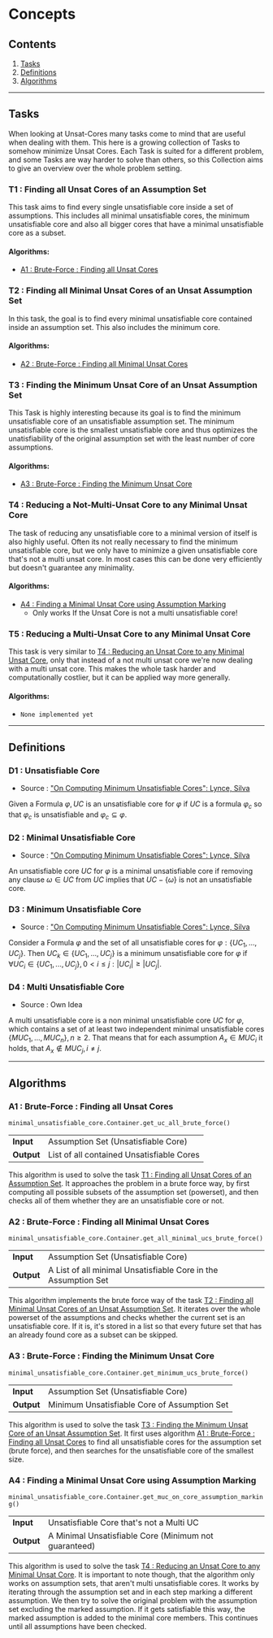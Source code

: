 # Concepts

## Contents
1. [Tasks](#tasks)
2. [Definitions](#definitions)
3. [Algorithms](#algorithms)

***

## Tasks
When looking at Unsat-Cores many tasks come to mind that are useful when dealing with them. This here is a growing collection of Tasks to somehow minimize Unsat Cores. Each Task is suited for a different problem, and some Tasks are way harder to solve than others, so this Collection aims to give an overview over the whole problem setting.


### T1 : Finding all Unsat Cores of an Assumption Set
This task aims to find every single unsatisfiable core inside a set of assumptions. This includes all minimal unsatisfiable cores, the minimum unsatisfiable core and also all bigger cores that have a minimal unsatisfiable core as a subset.

#### Algorithms:
+ [A1 : Brute-Force : Finding all Unsat Cores](#a1--brute-force--finding-all-unsat-cores)

### T2 : Finding all Minimal Unsat Cores of an Unsat Assumption Set
In this task, the goal is to find every minimal unsatisfiable core contained inside an assumption set. This also includes the minimum core.

#### Algorithms:
+ [A2 : Brute-Force : Finding all Minimal Unsat Cores](#a2--brute-force--finding-all-minimal-unsat-cores)

### T3 : Finding the Minimum Unsat Core of an Unsat Assumption Set
This Task is highly interesting because its goal is to find the minimum unsatisfiable core of an unsatisfiable assumption set. The minimum unsatisfiable core is the smallest unsatisfiable core and thus optimizes the unatisfiability of the original assumption set with the least number of core assumptions. 

#### Algorithms:
+ [A3 : Brute-Force : Finding the Minimum Unsat Core](#a3--brute-force--finding-the-minimum-unsat-core)

### T4 : Reducing a Not-Multi-Unsat Core to any Minimal Unsat Core
The task of reducing any unsatisfiable core to a minimal version of itself is also highly useful. Often its not really necessary to find the minimum unsatisfiable core, but we only have to minimize a given unsatisfiable core that's not a multi unsat core. In most cases this can be done very efficiently but doesn't guarantee any minimality.

#### Algorithms:
+ [A4 : Finding a Minimal Unsat Core using Assumption Marking](#a4--finding-a-minimal-unsat-core-using-assumption-marking)
	+ Only works If the Unsat Core is not a multi unsatisfiable core!

### T5 : Reducing a Multi-Unsat Core to any Minimal Unsat Core
This task is very similar to [T4 : Reducing an Unsat Core to any Minimal Unsat Core](#t4--reducing-an-unsat-core-to-any-minimal-unsat-core), only that instead of a not multi unsat core we're now dealing with a multi unsat core. This makes the whole task harder and computationally costlier, but it can be applied way more generally.

#### Algorithms:
+ `None implemented yet`

***

## Definitions

### D1 : Unsatisfiable Core
+ Source : ["On Computing Minimum Unsatisfiable Cores": Lynce, Silva](../papers/1.pdf)

Given a Formula $\varphi, UC$ is an unsatisfiable core for $\varphi$ if $UC$ is a formula $\varphi_c$ so that $\varphi_c$ is unsatisfiable and $\varphi_c \subseteq \varphi$.

### D2 : Minimal Unsatisfiable Core
+ Source : ["On Computing Minimum Unsatisfiable Cores": Lynce, Silva](../papers/1.pdf)

An unsatisfiable core $UC$ for $\varphi$ is a minimal unsatisfiable core if removing any clause $\omega \in UC$ from $UC$ implies that $UC - \lbrace\omega\rbrace$ is not an unsatisfiable core.

### D3 : Minimum Unsatisfiable Core
+ Source : ["On Computing Minimum Unsatisfiable Cores": Lynce, Silva](../papers/1.pdf)

Consider a Formula $\varphi$ and the set of all unsatisfiable cores for $\varphi: \lbrace UC_1, ..., UC_j\rbrace$. Then $UC_k \in \lbrace UC_1, ..., UC_j\rbrace$ is a minimum unsatisfiable core for $\varphi$ if $\forall UC_i \in \lbrace UC_1, ..., UC_j\rbrace, 0 < i \leq j : |UC_i| \geq |UC_j|$.

### D4 : Multi Unsatisfiable Core
+ Source : Own Idea

A multi unsatisfiable core is a non minimal unsatisfiable core $UC$ for $\varphi$, which contains a set of at least two independent minimal unsatisfiable cores $\lbrace MUC_1, ..., MUC_n\rbrace, n\geq 2$. That means that for each assumption $A_x \in MUC_i$ it holds, that $A_x \not\in MUC_j, i\neq j$.

***

## Algorithms 

### A1 : Brute-Force : Finding all Unsat Cores
`minimal_unsatisfiable_core.Container.get_uc_all_brute_force()`

| | |
|:-|:-|
|**Input**| Assumption Set (Unsatisfiable Core)|
|**Output**| List of all contained Unsatisfiable Cores|

This algorithm is used to solve the task [T1 : Finding all Unsat Cores of an Assumption Set](#t1--finding-all-unsat-cores-of-an-assumption-set). It approaches the problem in a brute force way, by first computing all possible subsets of the assumption set (powerset), and then checks all of them whether they are an unsatisfiable core or not.

### A2 : Brute-Force : Finding all Minimal Unsat Cores
`minimal_unsatisfiable_core.Container.get_all_minimal_ucs_brute_force()`

| | |
|:-|:-|
|**Input**| Assumption Set (Unsatisfiable Core)|
|**Output**| A List of all minimal Unsatisfiable Core in the Assumption Set|

This algorithm implements the brute force way of the task [T2 : Finding all Minimal Unsat Cores of an Unsat Assumption Set](#t2--finding-all-minimal-unsat-cores-of-an-unsat-assumption-set). It iterates over the whole powerset of the assumptions and checks whether the current set is an unsatisfiable core. If it is, it's stored in a list so that every future set that has an already found core as a subset can be skipped.

### A3 : Brute-Force : Finding the Minimum Unsat Core
`minimal_unsatisfiable_core.Container.get_minimum_ucs_brute_force()`

| | |
|:-|:-|
|**Input**| Assumption Set (Unsatisfiable Core)|
|**Output**| Minimum Unsatisfiable Core of Assumption Set|

This algorithm is used to solve the task [T3 : Finding the Minimum Unsat Core of an Unsat Assumption Set](#t3--finding-the-minimum-unsat-core-of-an-unsat-assumption-set). It first uses algorithm [A1 : Brute-Force : Finding all Unsat Cores](#a1--brute-force--finding-all-unsat-cores) to find all unsatisfiable cores for the assumption set (brute force), and then searches for the unsatisfiable core of the smallest size.

### A4 : Finding a Minimal Unsat Core using Assumption Marking
`minimal_unsatisfiable_core.Container.get_muc_on_core_assumption_marking()`

| | |
|:-|:-|
|**Input**| Unsatisfiable Core that's not a Multi UC|
|**Output**| A Minimal Unsatisfiable Core (Minimum not guaranteed)|

This algorithm is used to solve the task [T4 : Reducing an Unsat Core to any Minimal Unsat Core](#t4--reducing-an-unsat-core-to-any-minimal-unsat-core). It is important to note though, that the algorithm only works on assumption sets, that aren't multi unsatisfiable cores.
It works by iterating through the assumption set and in each step marking a different assumption. We then try to solve the original problem with the assumption set excluding the marked assumption. If it gets satisfiable this way, the marked assumption is added to the minimal core members. This continues until all assumptions have been checked.
